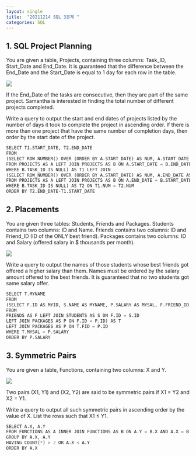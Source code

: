 ```yaml
---
layout: single
title:  "20211214 SQL 3문제 "
categories: SQL
---
```


## 1. SQL Project Planning

You are given a table, Projects, containing three columns: Task_ID, Start_Date and End_Date. It is guaranteed that the difference between the End_Date and the Start_Date is equal to 1 day for each row in the table.

![](https://i.esdrop.com/d/9760phgt5lnm/AqsWW4kptn.png)

If the End_Date of the tasks are consecutive, then they are part of the same project. Samantha is interested in finding the total number of different projects completed.

Write a query to output the start and end dates of projects listed by the number of days it took to complete the project in ascending order. If there is more than one project that have the same number of completion days, then order by the start date of the project.


```python
SELECT T1.START_DATE, T2.END_DATE
FROM 
(SELECT ROW_NUMBER() OVER (ORDER BY A.START_DATE) AS NUM, A.START_DATE AS START_DATE
FROM PROJECTS AS A LEFT JOIN PROJECTS AS B ON A.START_DATE = B.END_DATE
WHERE B.TASK_ID IS NULL) AS T1 LEFT JOIN
(SELECT ROW_NUMBER() OVER (ORDER BY A.START_DATE) AS NUM, A.END_DATE AS END_DATE
FROM PROJECTS AS A LEFT JOIN PROJECTS AS B ON A.END_DATE = B.START_DATE
WHERE B.TASK_ID IS NULL) AS T2 ON T1.NUM = T2.NUM
ORDER BY T2.END_DATE-T1.START_DATE
```

## 2. Placements

You are given three tables: Students, Friends and Packages. Students contains two columns: ID and Name. Friends contains two columns: ID and Friend_ID (ID of the ONLY best friend). Packages contains two columns: ID and Salary (offered salary in $ thousands per month).

![](https://i.esdrop.com/d/9760phgt5lnm/AfCHIRaY2T.png)

Write a query to output the names of those students whose best friends got offered a higher salary than them. Names must be ordered by the salary amount offered to the best friends. It is guaranteed that no two students got same salary offer.


```python
SELECT T.MYNAME
FROM
(SELECT F.ID AS MYID, S.NAME AS MYNAME, P.SALARY AS MYSAL, F.FRIEND_ID AS FID
FROM
FRIENDS AS F LEFT JOIN STUDENTS AS S ON F.ID = S.ID
LEFT JOIN PACKAGES AS P ON F.ID = P.ID) AS T
LEFT JOIN PACKAGES AS P ON T.FID = P.ID
WHERE T.MYSAL < P.SALARY
ORDER BY P.SALARY
```

## 3. Symmetric Pairs

You are given a table, Functions, containing two columns: X and Y.

![](https://i.esdrop.com/d/9760phgt5lnm/RafZjAKwpj.png)

Two pairs (X1, Y1) and (X2, Y2) are said to be symmetric pairs if X1 = Y2 and X2 = Y1.

Write a query to output all such symmetric pairs in ascending order by the value of X. List the rows such that X1 ≤ Y1.


```python
SELECT A.X, A.Y
FROM FUNCTIONS AS A INNER JOIN FUNCTIONS AS B ON A.Y = B.X AND A.X = B.Y
GROUP BY A.X, A.Y
HAVING COUNT(*) > 2 OR A.X < A.Y
ORDER BY A.X
```
